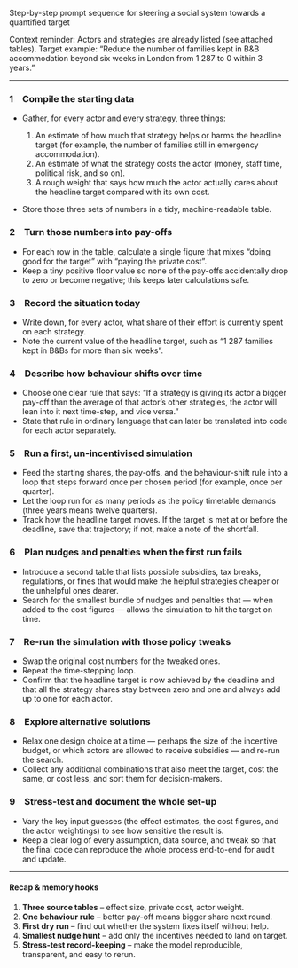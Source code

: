 Step-by-step prompt sequence for steering a social system towards a quantified target

Context reminder: Actors and strategies are already listed (see attached tables).
Target example: “Reduce the number of families kept in B&B accommodation beyond six weeks in London from 1 287 to 0 within 3 years.”

---

### 1 Compile the starting data

- Gather, for every actor and every strategy, three things:

  1. An estimate of how much that strategy helps or harms the headline target (for example, the number of families still in emergency accommodation).
  2. An estimate of what the strategy costs the actor (money, staff time, political risk, and so on).
  3. A rough weight that says how much the actor actually cares about the headline target compared with its own cost.

- Store those three sets of numbers in a tidy, machine-readable table.

### 2 Turn those numbers into pay-offs

- For each row in the table, calculate a single figure that mixes “doing good for the target” with “paying the private cost”.
- Keep a tiny positive floor value so none of the pay-offs accidentally drop to zero or become negative; this keeps later calculations safe.

### 3 Record the situation today

- Write down, for every actor, what share of their effort is currently spent on each strategy.
- Note the current value of the headline target, such as “1 287 families kept in B\&Bs for more than six weeks”.

### 4 Describe how behaviour shifts over time

- Choose one clear rule that says:
  “If a strategy is giving its actor a bigger pay-off than the average of that actor’s other strategies, the actor will lean into it next time-step, and vice versa.”
- State that rule in ordinary language that can later be translated into code for each actor separately.

### 5 Run a first, un-incentivised simulation

- Feed the starting shares, the pay-offs, and the behaviour-shift rule into a loop that steps forward once per chosen period (for example, once per quarter).
- Let the loop run for as many periods as the policy timetable demands (three years means twelve quarters).
- Track how the headline target moves. If the target is met at or before the deadline, save that trajectory; if not, make a note of the shortfall.

### 6 Plan nudges and penalties when the first run fails

- Introduce a second table that lists possible subsidies, tax breaks, regulations, or fines that would make the helpful strategies cheaper or the unhelpful ones dearer.
- Search for the smallest bundle of nudges and penalties that — when added to the cost figures — allows the simulation to hit the target on time.

### 7 Re-run the simulation with those policy tweaks

- Swap the original cost numbers for the tweaked ones.
- Repeat the time-stepping loop.
- Confirm that the headline target is now achieved by the deadline and that all the strategy shares stay between zero and one and always add up to one for each actor.

### 8 Explore alternative solutions

- Relax one design choice at a time — perhaps the size of the incentive budget, or which actors are allowed to receive subsidies — and re-run the search.
- Collect any additional combinations that also meet the target, cost the same, or cost less, and sort them for decision-makers.

### 9 Stress-test and document the whole set-up

- Vary the key input guesses (the effect estimates, the cost figures, and the actor weightings) to see how sensitive the result is.
- Keep a clear log of every assumption, data source, and tweak so that the final code can reproduce the whole process end-to-end for audit and update.

---

#### Recap & memory hooks

1. **Three source tables** – effect size, private cost, actor weight.
2. **One behaviour rule** – better pay-off means bigger share next round.
3. **First dry run** – find out whether the system fixes itself without help.
4. **Smallest nudge hunt** – add only the incentives needed to land on target.
5. **Stress-test record-keeping** – make the model reproducible, transparent, and easy to rerun.
